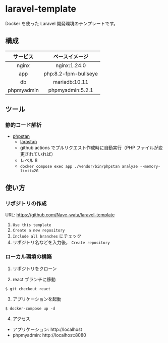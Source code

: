 # laravel-template

Docker を使った Laravel 開発環境のテンプレートです。

## 構成

|  サービス  |    ベースイメージ    |
| :--------: | :------------------: |
|   nginx    |     nginx:1.24.0     |
|    app     | php:8.2-fpm-bullseye |
|     db     |    mariadb:10.11     |
| phpmyadmin |   phpmyadmin:5.2.1   |

## ツール

### 静的コード解析

-   [phpstan](https://phpstan.org/)
    -   [larastan](https://github.com/nunomaduro/larastan)
    -   github actions でプルリクエスト作成時に自動実行（PHP ファイルが変更されていれば）
    -   レベル 8
    -   `docker compose exec app ./vendor/bin/phpstan analyze --memory-limit=2G`

## 使い方

### リポジトリの作成

URL: https://github.com/Nave-wata/laravel-template

1. `Use this template`
2. `Create a new repository`
3. `Include all branches` にチェック
4. リポジトリ名などを入力後， `Create repository`

### ローカル環境の構築

1. リポジトリをクローン

2. react ブランチに移動

```shell
$ git checkout react
```

3. アプリケーションを起動

```shell
$ docker-compose up -d
```

4. アクセス

-   アプリケーション: http://localhost
-   phpmyadmin: http://localhost:8080

